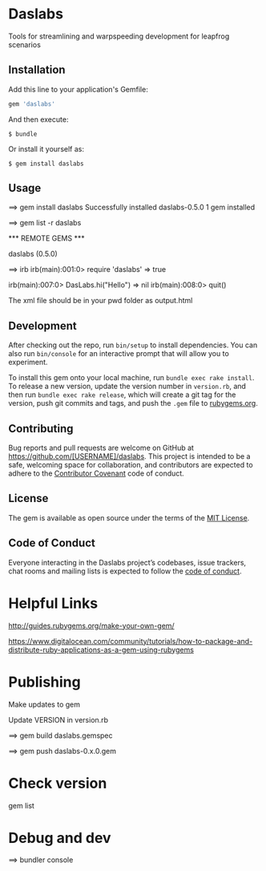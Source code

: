 # Daslabs
Tools for streamlining and warpspeeding development for leapfrog scenarios

## Installation

Add this line to your application's Gemfile:

```ruby
gem 'daslabs'
```

And then execute:

    $ bundle

Or install it yourself as:

    $ gem install daslabs

## Usage

==> gem install daslabs
Successfully installed daslabs-0.5.0
1 gem installed

==> gem list -r daslabs



*** REMOTE GEMS ***

daslabs (0.5.0)

==> irb
irb(main):001:0> require 'daslabs'
=> true


irb(main):007:0> DasLabs.hi("Hello")
=> nil
irb(main):008:0> quit()


The xml file should be in your pwd folder as output.html

## Development

After checking out the repo, run `bin/setup` to install dependencies. You can also run `bin/console` for an interactive prompt that will allow you to experiment.

To install this gem onto your local machine, run `bundle exec rake install`. To release a new version, update the version number in `version.rb`, and then run `bundle exec rake release`, which will create a git tag for the version, push git commits and tags, and push the `.gem` file to [rubygems.org](https://rubygems.org).

## Contributing

Bug reports and pull requests are welcome on GitHub at https://github.com/[USERNAME]/daslabs. This project is intended to be a safe, welcoming space for collaboration, and contributors are expected to adhere to the [Contributor Covenant](http://contributor-covenant.org) code of conduct.

## License

The gem is available as open source under the terms of the [MIT License](https://opensource.org/licenses/MIT).

## Code of Conduct

Everyone interacting in the Daslabs project’s codebases, issue trackers, chat rooms and mailing lists is expected to follow the [code of conduct](https://github.com/[USERNAME]/daslabs/blob/master/CODE_OF_CONDUCT.md).

# Helpful Links

http://guides.rubygems.org/make-your-own-gem/

https://www.digitalocean.com/community/tutorials/how-to-package-and-distribute-ruby-applications-as-a-gem-using-rubygems

# Publishing

Make updates to gem

Update VERSION in version.rb

==> gem build daslabs.gemspec

==> gem push daslabs-0.x.0.gem


# Check version

gem list

# Debug and dev

==> bundler console
